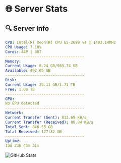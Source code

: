 # 🌐 Server Stats
## 🔍 Server Info
```yaml
CPU: Intel(R) Xeon(R) CPU E5-2699 v4 @ 1403.14MHz
CPU Usage: 7.10%
Cores: 44P | 88T
-----------------------------------
Memory:
Current Usage: 8.24 GB/503.74 GB
Available: 492.05 GB
-----------------------------------
Disk:
Current Usage: 29.11 GB/1.71 TB
Free: 1.60 TB
-----------------------------------
GPU:
No GPU detected
-----------------------------------
Network:
Current Transfer (Sent): 813.69 KB/s
Current Transfer (Received): 88.04 KB/s
Total Sent: 846.55 GB
Total Received: 177.82 GB
-----------------------------------
Uptime:
15d 23h 43m 31s
```
![GitHub Stats](https://img.shields.io/badge/Updated-2025-05-05_16:52:19-blue)